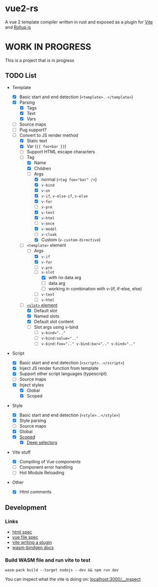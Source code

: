 # vue2-rs

A vue 2 template compiler written in rust and exposed as a plugin for
[Vite](https://vitejs.dev) and [Rollup.js](https://rollupjs.org/guide/en/)

# WORK IN PROGRESS

This is a project that is in progress

## TODO List

- Template

  - [x] Basic start and end detection (`<template>..</template>`)
  - [x] Parsing
    - [x] Tags
    - [x] Text
    - [x] Vars
  - [ ] Source maps
  - [ ] Pug support?
  - [ ] Convert to JS render method
    - [x] Static text
    - [x] Var (`{{ foo+bar }}`)
    - [ ] Support HTML escape characters
    - [ ] Tag
      - [x] Name
      - [x] Children
      - [ ] Args
        - [x] normal (`<tag foo="bar" />`)
        - [x] `v-bind`
        - [x] `v-on`
        - [x] `v-if`, `v-else-if`, `v-else`
        - [x] `v-for`
        - [ ] `v-pre`
        - [x] `v-text`
        - [x] `v-html`
        - [ ] `v-once`
        - [x] `v-model`
        - [ ] `v-cloak`
        - [x] Custom (`v-custom-directive`)
    - [ ] `<template>` element
      - [ ] Args
        - [x] `v-if`
        - [x] `v-for`
        - [ ] `v-pre`
        - [ ] `v-slot`
          - [x] with no data arg
          - [ ] data arg
          - [ ] working in combination with v-(if, if-else, else)
        - [ ] `v-text`
        - [ ] `v-html`
    - [ ] [`<slot>` element](https://v2.vuejs.org/v2/guide/components-slots.html)
      - [x] Default slot
      - [x] Named slots
      - [x] Default slot content
      - [ ] Slot args using v-bind
        - [ ] `v-bind=".."`
        - [ ] `v-bind:value=".."`
        - [ ] `v-bind:foo=".." v-bind:bar=".." v-bind=".."`

- Script
  - [x] Basic start and end detection (`<script>..</script>`)
  - [x] Inject JS render function from template
  - [x] Support other script languages (typescript)
  - [ ] Source maps
  - [x] Inject styles
    - [x] Global
    - [x] Scoped
- Style
  - [x] Basic start and end detection (`<style>..</style>`)
  - [x] Style parsing
  - [ ] Source maps
  - [x] Global
  - [x] [Scoped](https://vue-loader.vuejs.org/guide/scoped-css.html#scoped-css)
    - [x] [Deep selectors](https://vue-loader.vuejs.org/guide/scoped-css.html#mixing-local-and-global-styles)
- Vite stuff
  - [x] Compiling of Vue components
  - [ ] Component error handling
  - [ ] Hot Module Reloading
- Other
  - [x] Html comments

## Development

### Links

- [html spec](https://html.spec.whatwg.org/multipage/syntax.html)
- [vue file spec](https://vue-loader.vuejs.org/spec.html#intro)
- [vite writing a plugin](https://vitejs.dev/guide/api-plugin.html)
- [wasm-bindgen docs](https://rustwasm.github.io/docs/wasm-bindgen/examples/web-audio.html)

### Build WASM file and run vite to test

```
wasm-pack build --target nodejs --dev && npm run dev
```

You can inspect what the vite is doing on:
[localhost:3000/\_\_inspect](http://localhost:3000/__inspect)
